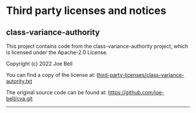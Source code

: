 # Third party licenses and notices

## class-variance-authority

This project contains code from the class-variance-authority project, which is licensed under the Apache-2.0 License.

Copyright (c) 2022 Joe Bell

You can find a copy of the license at: [third-party-licenses/class-variance-autority.txt](third-party-licenses/class-variance-autority.txt)

The original source code can be found at: https://github.com/joe-bell/cva.git

---